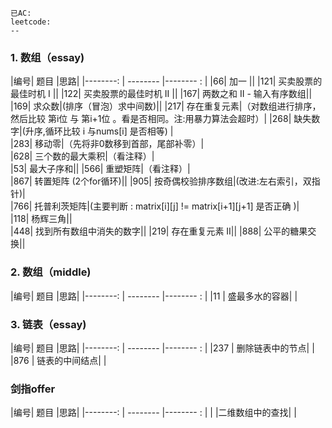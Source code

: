     已AC:
	leetcode:
	--
### 1. 数组（essay)    
|编号| 题目        |思路|
|--------: | --------  |-------- : |
|66| 加一     ||
|121| 买卖股票的最佳时机 I        ||
|122| 买卖股票的最佳时机 II        ||
|167| 两数之和 II - 输入有序数组||
|169| 求众数|(排序（冒泡）求中间数)||
|217| 存在重复元素|（对数组进行排序，然后比较 第i位 与 第i+1位 。看是否相同。注:用暴力算法会超时）|
|268| 缺失数字|(升序,循环比较 i 与nums[i] 是否相等)	|					
|283| 移动零|（先将非0数移到首部，尾部补零）|			
|628| 三个数的最大乘积|（看注释）|			 
|53| 最大子序和||
|566| 重塑矩阵|（看注释）|				 
|867| 转置矩阵 (2个for循环)||
|905| 按奇偶校验排序数组|(改进:左右索引，双指针)|					
|766| 托普利茨矩阵|(主要判断 : matrix[i][j] != matrix[i+1][j+1] 是否正确 )|				
|118| 杨辉三角||		
|448| 找到所有数组中消失的数字||
|219| 存在重复元素 II||
|888| 公平的糖果交换||
	
### 2. 数组（middle)
|编号| 题目        |思路|
|--------: | --------  |-------- : |
|11 | 盛最多水的容器| |

### 3. 链表（essay)
|编号| 题目        |思路|
|--------: | --------  |-------- : |
|237 | 删除链表中的节点| |	
|876 | 链表的中间结点| |	

		
###  剑指offer
|编号| 题目        |思路|
|--------: | --------  |-------- : |
| |二维数组中的查找| |	

    